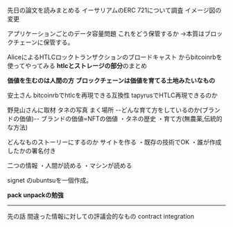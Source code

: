 先日の論文を読みまとめる
イーサリアムのERC 721について調査
イメージ図の変更

アプリケーションごとのデータ容量問題
これをどう保管するか
→本質はブロックチェーンに保管する。

AliceによるHTLCロックトランザクションのブロードキャスト
からbitcoinrbを使ってやってみる
**htlcとストレージの部分**のまとめ

**価値を生むのは人間の方**
**ブロックチェーンは価値を育てる土地みたいなもの**


安土さん
bitcoinrbでhtlcを再現できる互換性
tapyrusでHTLC再現できるのか


野見山さんに取材
タネの写真
まく場所
--どんな育て方をしているのか(ブランドの価値)--
ブランドの価値=NFTの価値
・タネの歴史
・育て方(無農薬,伝統的な方法)

どんなものストーリーにするのか
サイトを作る
・既存の技術でOK
・誰が作成したかの署名付き


二つの情報
・人間が読める
・マシンが読める


signet のubuntsuを一個作成。

**pack unpackの勉強**

-------
先の話
間違った情報に対しての評議会的なもの
contract integration
